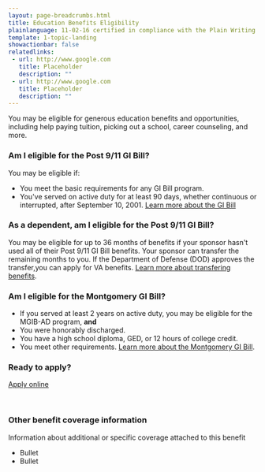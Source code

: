 ```yaml
---
layout: page-breadcrumbs.html
title: Education Benefits Eligibility 
plainlanguage: 11-02-16 certified in compliance with the Plain Writing Act
template: 1-topic-landing
showactionbar: false
relatedlinks:
 - url: http://www.google.com
   title: Placeholder
   description: ""
 - url: http://www.google.com
   title: Placeholder
   description: ""
---
```


You may be eligible for generous education benefits and opportunities, including help paying tuition, picking out a school, career counseling, and more.

<div class="feature" markdown="1">

### Am I eligible for the Post 9/11 GI Bill?

You may be eligible if:

- You meet the basic requirements for any GI Bill program.
- You've served on active duty for at least 90 days, whether continuous or interrupted, after September 10, 2001.
[Learn more about the GI Bill](/education/gi-bill/post-9-11/)

### As a dependent, am I eligible for the Post 9/11 GI Bill?

You may be eligible for up to 36 months of benefits if your sponsor hasn't used all of their Post 9/11 GI Bill benefits. Your sponsor can transfer the remaining months to you. If the Department of Defense (DOD) approves the transfer,you can apply for VA benefits. [Learn more about transfering benefits](/education/gi-bill/transfer/). 

### Am I eligible for the Montgomery GI Bill? 

- If you served at least 2 years on active duty, you may be eligible for the MGIB-AD program, **and**
- You were honorably discharged.
- You have a high school diploma, GED, or 12 hours of college credit.
- You meet other requirements. [Learn more about the Montgomery GI Bill](/education/gi-bill/montgomery-active-duty/).


### Ready to apply?

<a class="usa-button-primary va-button-primary" href="//education/apply-for-education-benefits/">Apply online</a>

<div markdown="0"><br></div>

### Other benefit coverage information

Information about additional or specific coverage attached to this benefit

- Bullet
- Bullet

<div markdown="0"><br></div>
